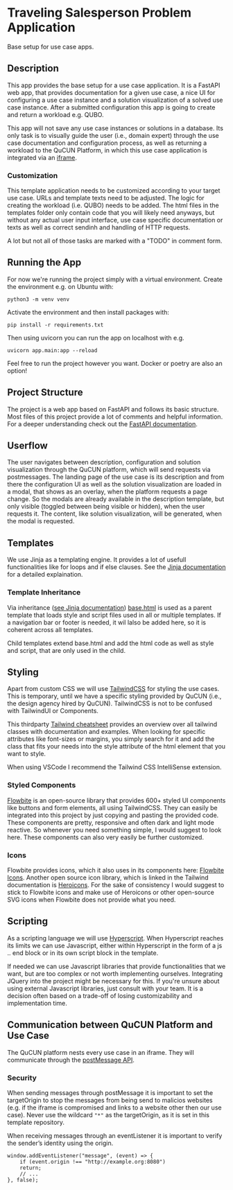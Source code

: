 # Traveling Salesperson Problem Application

Base setup for use case apps. 

## Description
This app provides the base setup for a use case application. It is a FastAPI web app, that provides documentation for a given use case, a nice UI for configuring a use case instance and a solution visualization of a solved use case instance. After a submitted configuration this app is going to create and return a workload e.g. QUBO. 

This app will not save any use case instances or solutions in a database. Its only task is to visually guide the user (i.e., domain expert) through the use case documentation and configuration process, as well as returning a workload to the QuCUN Platform, in which this use case application is integrated via an [iframe](https://developer.mozilla.org/en-US/docs/Web/HTML/Element/iframe?). 

### Customization
This template application needs to be customized according to your target use case. URLs and template texts need to be adjusted. The logic for creating the workload (i.e. QUBO) needs to be added. The html files in the templates folder only contain code that you will likely need anyways, but without any actual user input interface, use case specific documentation or texts as well as correct sendinh and handling of HTTP requests. 

A lot but not all of those tasks are marked with a "TODO" in comment form.

## Running the App
For now we're running the project simply with a virtual environment.
Create the environment e.g. on Ubuntu with:

    python3 -m venv venv

Activate the environment and then install packages with: 

    pip install -r requirements.txt

Then using uvicorn you can run the app on localhost with e.g. 

    uvicorn app.main:app --reload   

Feel free to run the project however you want. Docker or poetry are also an option!

## Project Structure 
The project is a web app based on FastAPI and follows its basic structure. Most files of this project provide a lot of comments and helpful information. For a deeper understanding check out the [FastAPI documentation](https://fastapi.tiangolo.com/).

## Userflow
The user navigates between description, configuration and solution visualization through the QuCUN platform, which will send requests via postmessages. The landing page of the use case is its description and from there the configuration UI as well as the solution visualization are loaded in a modal, that shows as an overlay, when the platform requests a page change. So the modals are already available in the description template, but only visible (toggled between being visible or hidden), when the user requests it. The content, like solution visualization, will be generated, when the modal is requested.

## Templates
We use Jinja as a templating engine. It provides a lot of usefull functionalities like for loops and if else clauses. See the [Jinja documentation](https://jinja.palletsprojects.com/en/3.1.x/) for a detailed explaination.

### Template Inheritance
Via inheritance ([see Jinja documentation](https://jinja.palletsprojects.com/en/3.1.x/templates/#template-inheritance)) [base.html](./app/templates/base.html) is used as a parent template that loads style and script files used in all or multiple templates. If a navigation bar or footer is needed, it wil lalso be added here, so it is coherent across all templates. 

Child templates extend base.html and add the html code as well as style and script, that are only used in the child. 

## Styling
Apart from custom CSS we will use [TailwindCSS](https://tailwindcss.com/docs) for styling the use cases. This is temporary, until we have a specific styling provided by QuCUN (i.e., the design agency hired by QuCUN).
TailwindCSS is not to be confused with TailwindUI or Components.

This thirdparty [Tailwind cheatsheet](https://nerdcave.com/tailwind-cheat-sheet) provides an overview over all tailwind classes with documentation and examples.
When looking for specific attributes like font-sizes or margins, you simply search for it and add the class that fits your needs into the style attribute of the html element that you want to style.

When using VSCode I recommend the Tailwind CSS IntelliSense extension. 

### Styled Components
[Flowbite](https://flowbite.com/docs/getting-started/introduction/) is an open-source library that provides 600+ styled UI components like buttons and form elements, all using TailwindCSS. They can easily be integrated into this project by just copying and pasting the provided code. 
These components are pretty, responsive and often dark and light mode reactive. So whenever you need something simple, I would suggest to look here. 
These components can also very easily be further customized. 

### Icons
Flowbite provides icons, which it also uses in its components here: [Flowbite Icons](https://flowbite.com/icons/).
Another open source icon library, which is linked in the Tailwind documentation is [Heroicons](https://heroicons.dev/).
For the sake of consistency I would suggest to stick to Flowbite icons and make use of Heroicons or other open-source SVG icons when Flowbite does not provide what you need. 

## Scripting
As a scripting language we will use [Hyperscript](https://hyperscript.org/docs/).
When Hyperscript reaches its limits we can use Javascript, either within Hyperscript in the form of a js .. end block or in its own script block in the template. 

If needed we can use Javascript libraries that provide functionalities that we want, but are too complex or not worth implementing ourselves. Integrating JQuery into the project might be necessary for this. If you're unsure about using external Javascript libraries, just consult with your team. It is a decision often based on a trade-off of losing customizability and implementation time. 

## Communication between QuCUN Platform and Use Case
The QuCUN platform nests every use case in an iframe. They will communicate through the [postMessage API](https://developer.mozilla.org/en-US/docs/Web/API/Window/postMessage). 

### Security
When sending messages through postMessage it is important to set the targetOrigin to stop the messages from being send to malicios websites (e.g. if the iframe is compromised and links to a website other then our use case). Never use the wildcard ``` "*" ``` as the targetOrigin, as it is set in this template repository. 



When receiving messages through an eventListener it is important to verify the sender’s identity using the origin.

    window.addEventListener("message", (event) => {
        if (event.origin !== "http://example.org:8080")
        return;
        // ...
    }, false);

